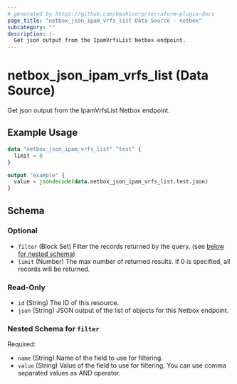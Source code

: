 ```yaml
---
# generated by https://github.com/hashicorp/terraform-plugin-docs
page_title: "netbox_json_ipam_vrfs_list Data Source - netbox"
subcategory: ""
description: |-
  Get json output from the IpamVrfsList Netbox endpoint.
---
```


# netbox_json_ipam_vrfs_list (Data Source)

Get json output from the IpamVrfsList Netbox endpoint.

## Example Usage

```terraform
data "netbox_json_ipam_vrfs_list" "test" {
  limit = 0
}

output "example" {
  value = jsondecode(data.netbox_json_ipam_vrfs_list.test.json)
}
```

<!-- schema generated by tfplugindocs -->
## Schema

### Optional

- `filter` (Block Set) Filter the records returned by the query. (see [below for nested schema](#nestedblock--filter))
- `limit` (Number) The max number of returned results. If 0 is specified, all records will be returned.

### Read-Only

- `id` (String) The ID of this resource.
- `json` (String) JSON output of the list of objects for this Netbox endpoint.

<a id="nestedblock--filter"></a>
### Nested Schema for `filter`

Required:

- `name` (String) Name of the field to use for filtering.
- `value` (String) Value of the field to use for filtering. You can use comma separated values as AND operator.
